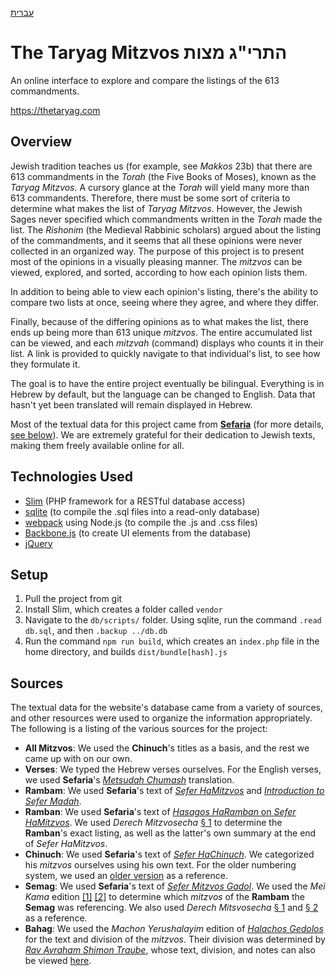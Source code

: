 [עברית](https://github.com/repwolfe/613/blob/master/README.he.md)

# The Taryag Mitzvos התרי"ג מצות
An online interface to explore and compare the listings of the 613 commandments.

https://thetaryag.com

## Overview
Jewish tradition teaches us (for example, see *Makkos* 23b) that there are 613 commandments in the *Torah* (the Five Books of Moses), known as the *Taryag Mitzvos*.
A cursory glance at the *Torah* will yield many more than 613 commandents. Therefore, there must be some sort of criteria to determine what makes the list of *Taryag Mitzvos*.
However, the Jewish Sages never specified which commandments written in the *Torah* made the list. The *Rishonim* (the Medieval Rabbinic scholars)
argued about the listing of the commandments, and it seems that all these opinions were never collected in an organized way.
The purpose of this project is to present most of the opinions in a visually pleasing manner. The *mitzvos* can be viewed, explored, and sorted,
according to how each opinion lists them.

In addition to being able to view each opinion's listing, there's the ability to compare two lists at once, seeing where they agree, and where they differ.

Finally, because of the differing opinions as to what makes the list, there ends up being more than 613 unique *mitzvos*. The entire accumulated list can be viewed,
and each *mitzvah* (command) displays who counts it in their list. A link is provided to quickly navigate to that individual's list, to see how they formulate it.

The goal is to have the entire project eventually be bilingual. Everything is in Hebrew by default, but the language can be changed to English. Data that hasn't yet been
translated will remain displayed in Hebrew.

Most of the textual data for this project came from [**Sefaria**](https://www.sefaria.org/?home) (for more details, [see below](#sources)).
We are extremely grateful for their dedication to Jewish texts, making them freely available online for all.

## Technologies Used
 - [Slim](http://www.slimframework.com/) (PHP framework for a RESTful database access)
 - [sqlite](https://www.sqlite.org/index.html) (to compile the .sql files into a read-only database)
 - [webpack](https://github.com/webpack) using Node.js (to compile the .js and .css files)
 - [Backbone.js](https://github.com/jashkenas/backbone/) (to create UI elements from the database)
 - [jQuery](https://jquery.com/)
 
## Setup
  1. Pull the project from git
  2. Install Slim, which creates a folder called `vendor`
  3. Navigate to the `db/scripts/` folder. Using sqlite, run the command `.read db.sql`, and then `.backup ../db.db`
  4. Run the command `npm run build`, which creates an `index.php` file in the home directory, and builds `dist/bundle[hash].js`
  
## Sources
The textual data for the website's database came from a variety of sources, and other resources were used to organize the information appropriately.
The following is a listing of the various sources for the project:

 - **All Mitzvos**: We used the **Chinuch**'s titles as a basis, and the rest we came up with on our own.
 - **Verses**: We typed the Hebrew verses ourselves. For the English verses,
     we used **Sefaria**'s [*Metsudah Chumash*](https://www.sefaria.org/Genesis.1?ven=Metsudah_Chumash,_Metsudah_Publications,_2009&lang=bi&aliyot=0) translation.
 - **Rambam**: We used **Sefaria**'s text of [*Sefer HaMitzvos*](https://www.sefaria.org/Sefer_HaMitzvot?lang=bi) and 
     [*Introduction to Sefer Madah*](https://www.sefaria.org/texts/Halakhah/Mishneh%20Torah).
 - **Ramban**: We used **Sefaria**'s text of [*Hasagos HaRamban* on *Sefer HaMitzvos*](https://www.sefaria.org/Hasagot_HaRamban_on_Sefer_HaMitzvot?lang=bi).
     We used *Derech Mitzvosecha* [§ 1](https://hebrewbooks.org/pdfpager.aspx?req=30749&st=&pgnum=222) to determine the **Ramban**'s exact listing,
     as well as the latter's own summary at the end of *Sefer HaMitzvos*.
 - **Chinuch**: We used **Sefaria**'s text of [*Sefer HaChinuch*](https://www.sefaria.org/Sefer_HaChinukh?lang=bi).
     We categorized his *mitzvos* ourselves using his own text.
     For the older numbering system, we used an [older version](https://hebrewbooks.org/pdfpager.aspx?req=40631&st=&pgnum=32&hilite=) as a reference.
 - **Semag**: We used **Sefaria**'s text of [*Sefer Mitzvos Gadol*](https://www.sefaria.org/Sefer_Mitzvot_Gadol?lang=bi).
     We used the *Mei Kama* edition [[1]](https://tablet.otzar.org/book/book.php?book=22149&pagenum=17)
     [[2]](https://tablet.otzar.org/book/book.php?book=22147&pagenum=4)
     to determine which *mitzvos* of the **Rambam** the **Semag** was referencing. We also used *Derech Mitsvosecha*
     [§ 1](https://hebrewbooks.org/pdfpager.aspx?req=30749&st=&pgnum=222) and [§ 2](https://hebrewbooks.org/pdfpager.aspx?req=30749&st=&pgnum=233) as a reference.
 - **Bahag**: We used the *Machon Yerushalayim* edition of [*Halachos Gedolos*](https://tablet.otzar.org/book/book.php?book=147045&pagenum=34)
     for the text and division of the *mitzvos*. Their division was determined by
     [*Rav Avraham Shimon Traube*](https://he.wikipedia.org/wiki/%D7%90%D7%91%D7%A8%D7%94%D7%9D_%D7%A9%D7%9E%D7%A2%D7%95%D7%9F_%D7%98%D7%A8%D7%95%D7%99%D7%91),
     whose text, division, and notes can also be viewed [here](https://hebrewbooks.org/pdfpager.aspx?req=14119&st=&pgnum=6).
